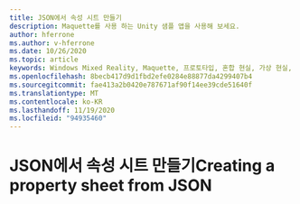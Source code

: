 ```yaml
---
title: JSON에서 속성 시트 만들기
description: Maquette를 사용 하는 Unity 샘플 앱을 사용해 보세요.
author: hferrone
ms.author: v-hferrone
ms.date: 10/26/2020
ms.topic: article
keywords: Windows Mixed Reality, Maquette, 프로토타입, 혼합 현실, 가상 현실, VR, MR, 피드백, 피드백 허브, 버그
ms.openlocfilehash: 8becb417d9d1fbd2efe0284e88877da4299407b4
ms.sourcegitcommit: fae413a2b0420e787671af90f14ee39cde51640f
ms.translationtype: MT
ms.contentlocale: ko-KR
ms.lasthandoff: 11/19/2020
ms.locfileid: "94935460"
---
```

# <a name="creating-a-property-sheet-from-json"></a><span data-ttu-id="2cf1e-104">JSON에서 속성 시트 만들기</span><span class="sxs-lookup"><span data-stu-id="2cf1e-104">Creating a property sheet from JSON</span></span>

<!-- TODO(Harrison/Stefan): Need cool header image from tutorial -->

<!-- TODO(Stefan): Create tutorial content and screenshots -->
